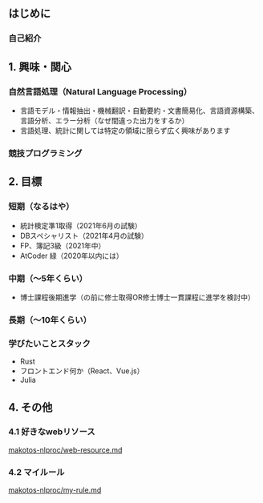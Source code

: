## はじめに
### 自己紹介

## 1. 興味・関心
### 自然言語処理（Natural Language Processing）
- 言語モデル・情報抽出・機械翻訳・自動要約・文書簡易化、言語資源構築、言語分析、エラー分析（なぜ間違った出力をするか）
- 言語処理、統計に関しては特定の領域に限らず広く興味があります
### 競技プログラミング

## 2. 目標
### 短期（なるはや）
- 統計検定準1取得（2021年6月の試験）
- DBスペシャリスト（2021年4月の試験）
- FP、簿記3級（2021年中）
- AtCoder 緑（2020年以内には）

### 中期（～5年くらい）
- 博士課程後期進学（の前に修士取得OR修士博士一貫課程に進学を検討中）
### 長期（～10年くらい）

### 学びたいことスタック
- Rust
- フロントエンド何か（React、Vue.js）
- Julia

## 4. その他
### 4.1 好きなwebリソース
[makotos-nlproc/web-resource.md](https://gist.github.com/makotos-nlproc/6ddd30ed75ff322b7a72fa48b20d4af6)

### 4.2 マイルール
[makotos-nlproc/my-rule.md](https://gist.github.com/makotos-nlproc/d6a53763a134a2d0a67d88629bd8b00e)
